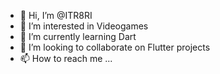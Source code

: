 - 👋 Hi, I’m @ITR8RI
- 👀 I’m interested in Videogames 
- 🌱 I’m currently learning Dart 
- 💞️ I’m looking to collaborate on Flutter projects
- 📫 How to reach me ...

<!---
ITR8RI/ITR8RI is a ✨ special ✨ repository because its `README.md` (this file) appears on your GitHub profile.
You can click the Preview link to take a look at your changes.
--->
